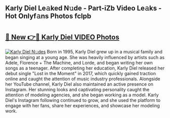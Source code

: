 ## Karly Diel Le𝚊ked N𝚞de - Part-iZb Video Le𝚊ks - Hot Onlyf𝚊ns Photos fclpb

# <h2><a href="http://ab63669.deff.icu/?id=Karly+Diel">🔗 New 👉🔴 Karly Diel VIDEO Photos</a></h2>

[![Karly Diel N𝚞des](https://i.imgur.com/rIISA9y.gif)](http://ab63669.deff.icu/?id=Karly+Diel)
Born in 1995, Karly Diel grew up in a musical family and began singing at a young age. She was heavily influenced by artists such as Adele, Florence + The Machine, and Lorde, and began writing her own songs as a teenager. After completing her education, Karly Diel released her debut single "Lost in the Moment" in 2017, which quickly gained traction online and caught the attention of music industry professionals. Alongside her YouTube channel, Karly Diel also maintained an active presence on Instagram. Her stunning looks and captivating personality caught the attention of modeling agencies, and she began working as a model. Karly Diel's Instagram following continued to grow, and she used the platform to engage with her fans, share her experiences, and showcase her modeling work.
